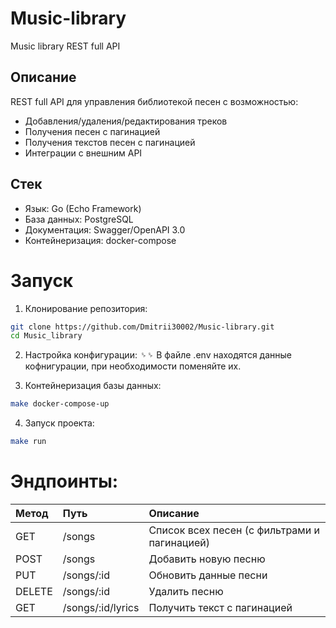 # Music-library
Music library REST full API

## Описание
REST full API для управления библиотекой песен с возможностью:
- Добавления/удаления/редактирования треков
- Получения песен с пагинацией
- Получения текстов песен с пагинацией
- Интеграции с внешним API

## Стек
* Язык: Go (Echo Framework)
* База данных: PostgreSQL
* Документация: Swagger/OpenAPI 3.0
* Контейнеризация: docker-compose

# Запуск
1. Клонирование репозитория:
``` bash
git clone https://github.com/Dmitrii30002/Music-library.git
cd Music_library
```

2. Настройка конфигурации: ␠␠
В файле .env находятся данные кофнигурации, при необходимости поменяйте их.

3. Контейнеризация базы данных:
``` bash
make docker-compose-up
```

4. Запуск проекта:
``` bash
make run
```

# Эндпоинты:

|Метод	    |Путь	              |Описание                                    |
|:----------|:------------------|:-------------------------------------------|
|GET	      |/songs	            |Список всех песен (с фильтрами и пагинацией)|
|POST	      |/songs	            |Добавить новую песню                        |
|PUT	      |/songs/:id	        |Обновить данные песни                       |
|DELETE	    |/songs/:id	        |Удалить песню                               |
|GET	      |/songs/:id/lyrics	|Получить текст с пагинацией                 |

